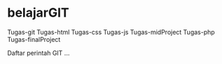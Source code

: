 # belajarGIT
Tugas-git
Tugas-html
Tugas-css
Tugas-js
Tugas-midProject
Tugas-php
Tugas-finalProject

Daftar perintah GIT
...
